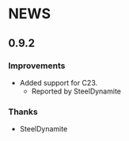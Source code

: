 # NEWS

## 0.9.2

### Improvements

  * Added support for C23.
    * Reported by SteelDynamite

### Thanks

  * SteelDynamite
